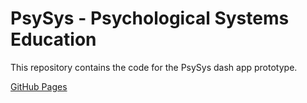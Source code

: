 # PsySys - Psychological Systems Education
This repository contains the code for the PsySys dash app prototype. 

[GitHub Pages](https://pages.github.com/)


